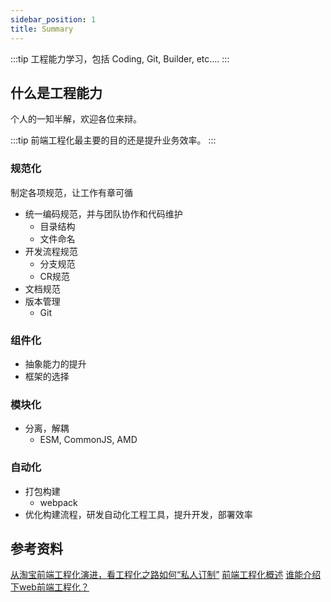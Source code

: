 ```yaml
---
sidebar_position: 1
title: Summary
---
```


:::tip
工程能力学习，包括 Coding, Git, Builder, etc....
:::

## 什么是工程能力

个人的一知半解，欢迎各位来辩。

:::tip
前端工程化最主要的目的还是提升业务效率。
:::

### 规范化

制定各项规范，让工作有章可循

- 统一编码规范，并与团队协作和代码维护
  - 目录结构
  - 文件命名
- 开发流程规范
  - 分支规范
  - CR规范
- 文档规范
- 版本管理
  - Git

### 组件化

- 抽象能力的提升
- 框架的选择

### 模块化

- 分离，解耦
  - ESM, CommonJS, AMD

### 自动化

- 打包构建
  - webpack
- 优化构建流程，研发自动化工程工具，提升开发，部署效率

## 参考资料

[从淘宝前端工程化演进，看工程化之路如何“私人订制”](https://www.infoq.cn/article/Kpd_C06scWePcO8fB7ex)
[前端工程化概述](https://juejin.cn/post/6844903588553048077)
[谁能介绍下web前端工程化？](https://www.zhihu.com/question/24558375)